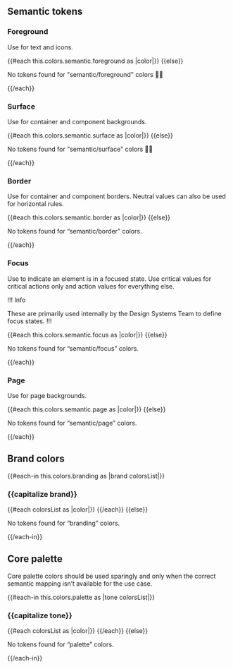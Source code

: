## Semantic tokens

### Foreground

Use for text and icons.

<!-- algolia-ignore-start -->
<div>
  {{#each this.colors.semantic.foreground as |color|}}
    <Doc::ColorSwatch @color={{color}} />
  {{else}}
    <p>No tokens found for "semantic/foreground" colors 🤷‍♀️</p>
  {{/each}}
</div>
<!-- algolia-ignore-end -->

### Surface

Use for container and component backgrounds.

<!-- algolia-ignore-start -->
<div>
  {{#each this.colors.semantic.surface as |color|}}
    <Doc::ColorSwatch @color={{color}} />
  {{else}}
    <p>No tokens found for "semantic/surface" colors 🤷‍♀️</p>
  {{/each}}
</div>
<!-- algolia-ignore-end -->

### Border

Use for container and component borders. Neutral values can also be used for horizontal rules.

<!-- algolia-ignore-start -->
<div>
  {{#each this.colors.semantic.border as |color|}}
    <Doc::ColorSwatch @color={{color}} />
  {{else}}
    <p>No tokens found for “semantic/border” colors.</p>
  {{/each}}
</div>
<!-- algolia-ignore-end -->

### Focus

Use to indicate an element is in a focused state. Use critical values for critical actions only and action values for everything else.

!!! Info

These are primarily used internally by the Design Systems Team to define focus states.
!!!

<!-- algolia-ignore-start -->
<div>
  {{#each this.colors.semantic.focus as |color|}}
    <Doc::ColorSwatch @color={{color}} />
  {{else}}
    <p>No tokens found for “semantic/focus” colors.</p>
  {{/each}}
</div>
<!-- algolia-ignore-end -->

### Page

Use for page backgrounds.

<!-- algolia-ignore-start -->
<div>
  {{#each this.colors.semantic.page as |color|}}
    <Doc::ColorSwatch @color={{color}} />
  {{else}}
    <p>No tokens found for “semantic/page” colors.</p>
  {{/each}}
</div>
<!-- algolia-ignore-end -->

## Brand colors

<!-- algolia-ignore-start -->
<div>
  {{#each-in this.colors.branding as |brand colorsList|}}
    <h3>{{capitalize brand}}</h3>
    {{#each colorsList as |color|}}
      <Doc::ColorSwatch @color={{color}} />
    {{/each}}
  {{else}}
    <p>No tokens found for “branding” colors.</p>
  {{/each-in}}
</div>
<!-- algolia-ignore-end -->

## Core palette

Core palette colors should be used sparingly and only when the correct semantic mapping isn’t available for the use case.

<!-- algolia-ignore-start -->
<div>
  {{#each-in this.colors.palette as |tone colorsList|}}
    <h3>{{capitalize tone}}</h3>
    {{#each colorsList as |color|}}
      <Doc::ColorSwatch @color={{color}} />
    {{/each}}
  {{else}}
    <p>No tokens found for “palette” colors.</p>
  {{/each-in}}
</div>
<!-- algolia-ignore-end -->
